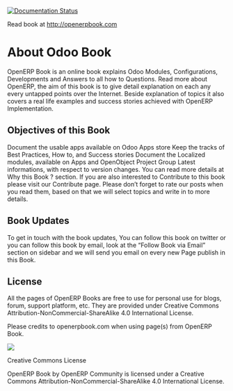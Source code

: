 [![Documentation Status](https://readthedocs.org/projects/odoobooks/badge/?version=latest)](http://odoobooks.com/en/latest/?badge=latest)

Read book at http://openerpbook.com

About Odoo Book
===============

OpenERP Book is an online book explains Odoo Modules, Configurations, Developments and Answers to all how to Questions. Read more about OpenERP, the aim of this book is to give detail explanation on each any every untapped points over the Internet. Beside explanation of topics it also covers a real life examples and success stories achieved with OpenERP Implementation.

Objectives of this Book
-----------------------

Document the usable apps available on Odoo Apps store Keep the tracks of Best Practices, How to, and Success stories Document the Localized modules, available on Apps and OpenObject Project Group Latest informations, with respect to version changes. You can read more details at Why this Book ? section. If you are also interested to Contribute to this book please visit our Contribute page. Please don’t forget to rate our posts when you read them, based on that we will select topics and write in to more details.

Book Updates
------------

To get in touch with the book updates, You can follow this book on twitter or you can follow this book by email, look at the “Follow Book via Email” section on sidebar and we will send you email on every new Page publish in this Book.

License
-------
All the pages of OpenERP Books are free to use for personal use for blogs, forum, support platform, etc. They are provided under Creative Commons Attribution-NonCommercial-ShareAlike 4.0 International License.

Please credits to openerpbook.com when using page(s) from OpenERP Book.

<img src="http://openerpbook.com/_images/licenses.png"/>

Creative Commons License

OpenERP Book by OpenERP Community is licensed under a Creative Commons Attribution-NonCommercial-ShareAlike 4.0 International License.
